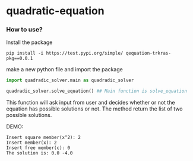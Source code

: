 # quadratic-equation


### How to use?

Install the package
```
pip install -i https://test.pypi.org/simple/ qequation-trkras-pkg==0.0.1
```

make a new python file and import the package
```python
import quadradic_solver.main as quadradic_solver

quadradic_solver.solve_equation() ## Main function is solve_equation
```
This function will ask input from user and decides whether or not the equation has
possible solutions or not. The method return the list of two possible solutions.

DEMO:
```
Insert square member(x^2): 2
Insert member(x): 2
Insert free member(c): 0
The solution is: 0.0 -4.0
```